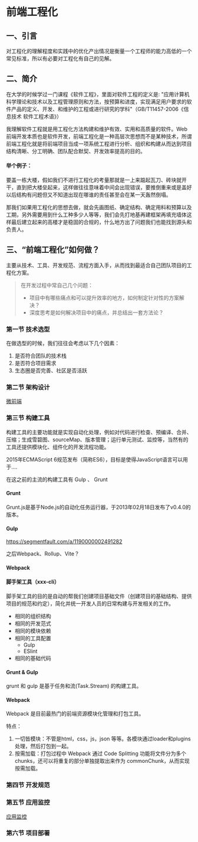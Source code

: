 # 前端工程化

## 一、引言

对工程化的理解程度和实践中的优化产出情况是衡量一个工程师的能力高低的一个常见标准，所以有必要对工程化有自己的见解。

## 二、简介

在大学的时候学过一门课程《软件工程》，里面对软件工程的定义是: "应用计算机科学理论和技术以及工程管理原则和方法，按预算和进度，实现满足用户要求的软件产品的定义、开发、和维护的工程或进行研究的学科"（GB/T11457-2006《信息技术 软件工程术语》） 

我理解软件工程就是用工程化方法构建和维护有效、实用和高质量的软件。Web前端开发本质也是软件开发，前端工程化是一种高层次思想而不是某种技术，所谓前端工程化就是将前端项目当成一项系统工程进行分析、组织和构建从而达到项目结构清晰、分工明确、团队配合默契、开发效率提高的目的。

#### 举个例子：

要盖一栋大楼，假如我们不进行工程化的考量那就是一上来踮起瓦刀、砖块就开干，直到把大楼垒起来，这样做往往意味着中间会出现错误，要推倒重来或是盖好以后结构有问题但又不知道出现在哪谁的责任甚至会在某一天轰然倒塌。

那我们如果用工程化的思想去做，就会先画图纸、确定结构、确定用料和预算以及工期，另外需要用到什么工种多少人等等，我们会先打地基再建框架再填充墙体这样最后建立起来的高楼才是稳固的合规的，什么地方出了问题我们也能找到源头和负责人。

## 三、“前端工程化”如何做？

主要从技术、工具、开发规范、流程方面入手，从而找到最适合自己团队项目的工程化方案。

> 在开发过程中常自己几个问题：
> 
> * 项目中有哪些痛点和可以提升效率的地方，如何制定针对性的方案解决？
> * 深度思考是如何解决项目中的痛点，并总结出一套方法论？

### 第一节 技术选型

在做选型的时候，我们往往会考虑以下几个因素：

1. 是否符合团队的技术栈
2. 是否符合项目需求
3. 生态圈是否完善、社区是否活跃

### 第二节 架构设计

[微前端](https://github.com/cengbin/web-blog/blob/master/1.1%20%E5%BE%AE%E5%89%8D%E7%AB%AF/%E5%BE%AE%E5%89%8D%E7%AB%AF.md)

### 第三节 构建工具

构建工具的主要功能就是实现自动化处理，例如对代码进行检查、预编译、合并、压缩；生成雪碧图、sourceMap、版本管理；运行单元测试、监控等，当然有的工具还提供模块化、组件化的开发流程功能。

2015年ECMAScript 6规范发布（简称ES6），目标是使得JavaScript语言可以用于....

在这之前的主流的构建工具有 Gulp 、 Grunt

#### Grunt

Grunt.js是基于Node.js的自动化任务运行器，于2013年02月18日发布了v0.4.0的版本。

#### Gulp

https://segmentfault.com/a/1190000002491282

之后Webpack、Rollup、Vite？

#### Webpack

#### 脚手架工具（xxx-cli）

脚手架工具的目的是自动的帮我们创建项目基础文件（创建项目的基础结构、提供项目的规范和约定），简化并统一开发人员的日常构建与开发相关的工作。

* 相同的组织结构
* 相同的开发范式
* 相同的模块依赖
* 相同的工具配置
	* Gulp 
	* ESlint 
* 相同的基础代码

#### Grunt & Gulp

grunt 和 gulp 是基于任务和流(Task.Stream) 的构建工具。

#### Webpack

Webpack 是目前最热门的前端资源模块化管理和打包工具。

特点：

1. 一切皆模块：不管是html，css，js，json 等等。各模块通过loader和plugins处理，然后打包到一起。
2. 按需加载：打包过程中 Webpack 通过 Code Splitting 功能将文件分为多个 chunks，还可以将重复的部分单独提取出来作为 commonChunk，从而实现按需加载。

### 第四节 开发规范

### 第五节 应用监控

[应用监控](https://github.com/cengbin/web-blog/blob/master/1.2%20%E5%BA%94%E7%94%A8%E7%9B%91%E6%8E%A7/%E5%BA%94%E7%94%A8%E7%9B%91%E6%8E%A7.md)

### 第六节 项目部署

